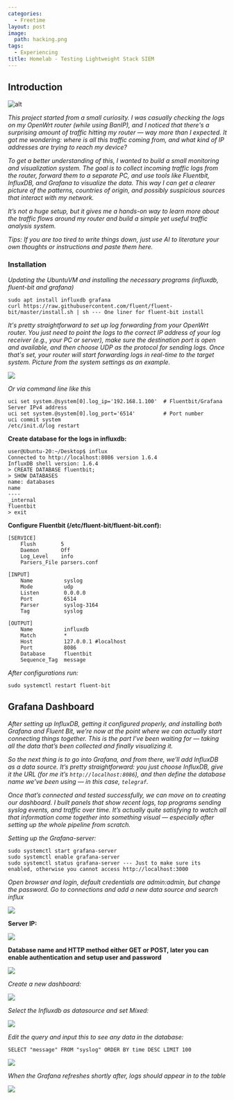 ```yaml
---
categories:
  - Freetime
layout: post
image:
  path: hacking.png
tags:
  - Experiencing
title: Homelab - Testing Lightweight Stack SIEM
---
```


## Introduction

![alt](../assets/posts/2025-07-18-SimpleSIEM/2025-07-18-21-29.png)

*This project started from a small curiosity. I was casually checking the logs on my OpenWrt router (while using BanIP), and I noticed that there's a surprising amount of traffic hitting my router — way more than I expected. It got me wondering: where is all this traffic coming from, and what kind of IP addresses are trying to reach my device?*

*To get a better understanding of this, I wanted to build a small monitoring and visualization system. The goal is to collect incoming traffic logs from the router, forward them to a separate PC, and use tools like Fluentbit, InfluxDB, and Grafana to visualize the data. This way I can get a clearer picture of the patterns, countries of origin, and possibly suspicious sources that interact with my network.*

*It’s not a huge setup, but it gives me a hands-on way to learn more about the traffic flows around my router and build a simple yet useful traffic analysis system.*

*Tips: If you are too tired to write things down, just use AI to literature your own thoughts or instructions and paste them here.*

### Installation

*Updating the UbuntuVM and installing the necessary programs (influxdb, fluent-bit and grafana)*

````
sudo apt install influxdb grafana
curl https://raw.githubusercontent.com/fluent/fluent-bit/master/install.sh | sh --- One liner for fluent-bit install
````
*It's pretty straightforward to set up log forwarding from your OpenWrt router. You just need to point the logs to the correct IP address of your log receiver (e.g., your PC or server), make sure the destination port is open and available, and then choose UDP as the protocol for sending logs. Once that's set, your router will start forwarding logs in real-time to the target system. Picture from the system settings as an example.*

![](../assets/posts/2025-07-18-SimpleSIEM/2025-07-18-21-41.png)

*Or via command line like this*
````
uci set system.@system[0].log_ip='192.168.1.100'  # Fluentbit/Grafana Server IPv4 address
uci set system.@system[0].log_port='6514'         # Port number
uci commit system
/etc/init.d/log restart
````

**Create database for the logs in influxdb:**
````
user@Ubuntu-20:~/Desktop$ influx
Connected to http://localhost:8086 version 1.6.4
InfluxDB shell version: 1.6.4
> CREATE DATABASE fluentbit;
> SHOW DATABASES
name: databases
name
----
_internal
fluentbit
> exit

````

**Configure Fluentbit (/etc/fluent-bit/fluent-bit.conf):**

````
[SERVICE]
    Flush        5
    Daemon       Off
    Log_Level    info
    Parsers_File parsers.conf

[INPUT]
    Name          syslog
    Mode          udp
    Listen        0.0.0.0
    Port          6514
    Parser        syslog-3164
    Tag           syslog

[OUTPUT]
    Name          influxdb
    Match         *
    Host          127.0.0.1 #localhost
    Port          8086
    Database      fluentbit
    Sequence_Tag  message
````

*After configurations run:*
````
sudo systemctl restart fluent-bit
````

## Grafana Dashboard

*After setting up InfluxDB, getting it configured properly, and installing both Grafana and Fluent Bit, we’re now at the point where we can actually start connecting things together. This is the part I’ve been waiting for — taking all the data that’s been collected and finally visualizing it.*

*So the next thing is to go into Grafana, and from there, we’ll add InfluxDB as a data source. It’s pretty straightforward: you just choose *InfluxDB*, give it the URL (for me it’s `http://localhost:8086`), and then define the database name we’ve been using — in this case, `telegraf`.*

*Once that’s connected and tested successfully, we can move on to creating our dashboard. I built panels that show recent logs, top programs sending syslog events, and traffic over time. It’s actually quite satisfying to watch all that information come together into something visual — especially after setting up the whole pipeline from scratch.*

*Setting up the Grafana-server:*
````
sudo systemctl start grafana-server
sudo systemctl enable grafana-server
sudo systemctl status grafana-server --- Just to make sure its enabled, otherwise you cannot access http://localhost:3000
````
*Open browser and login, default credentials are admin:admin, but change the password.*
*Go to connections and add a new data source and search influx*

![](../assets/posts/2025-07-18-SimpleSIEM/2025-07-20-12-50.png)

**Server IP:**

![](../assets/posts/2025-07-18-SimpleSIEM/2025-07-20-12-31.png)

**Database name and HTTP method either GET or POST, later you can enable authentication and setup user and password**

![](../assets/posts/2025-07-18-SimpleSIEM/2025-07-20-12-27.png)

*Create a new dashboard:*

![](../assets/posts/2025-07-18-SimpleSIEM/2025-07-20-21-48.png)

*Select the Influxdb as datasource and set Mixed:*

![](../assets/posts/2025-07-18-SimpleSIEM/2025-07-20-21-25.png)

*Edit the query and input this to see any data in the database:*
````
SELECT "message" FROM "syslog" ORDER BY time DESC LIMIT 100
````

![](../assets/posts/2025-07-18-SimpleSIEM/2025-07-20-21-47.png)

*When the Grafana refreshes shortly after, logs should appear in to the table*

![](../assets/posts/2025-07-18-SimpleSIEM/2025-07-20-21-58.png)